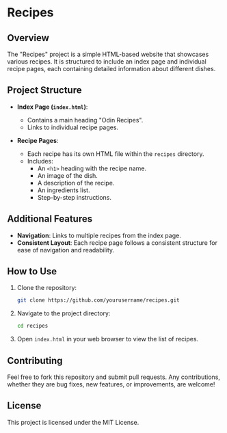 # Recipes

## Overview
The "Recipes" project is a simple HTML-based website that showcases various recipes. It is structured to include an index page and individual recipe pages, each containing detailed information about different dishes.

## Project Structure
- **Index Page (`index.html`)**:
  - Contains a main heading "Odin Recipes".
  - Links to individual recipe pages.

- **Recipe Pages**:
  - Each recipe has its own HTML file within the `recipes` directory.
  - Includes:
    - An `<h1>` heading with the recipe name.
    - An image of the dish.
    - A description of the recipe.
    - An ingredients list.
    - Step-by-step instructions.



## Additional Features
- **Navigation**: Links to multiple recipes from the index page.
- **Consistent Layout**: Each recipe page follows a consistent structure for ease of navigation and readability.

## How to Use
1. Clone the repository:
   ```bash
   git clone https://github.com/yourusername/recipes.git
   ```
2. Navigate to the project directory:
   ```bash
   cd recipes
   ```
3. Open `index.html` in your web browser to view the list of recipes.

## Contributing
Feel free to fork this repository and submit pull requests. Any contributions, whether they are bug fixes, new features, or improvements, are welcome!

## License
This project is licensed under the MIT License.
